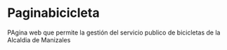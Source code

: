 # Paginabicicleta
PAgina web que permite la gestión del servicio publico de bicicletas de la Alcaldia de Manizales
